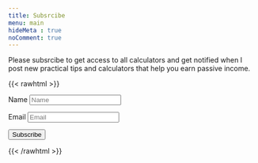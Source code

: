 ```yaml
---
title: Subsrcibe
menu: main
hideMeta : true
noComment: true
---
```

Please subsrcibe to get access to all calculators and get notified when I post new practical tips and calculators that help you earn passive income.

{{< rawhtml  >}}

<!-- https://www.youtube.com/watch?v=vhHGGh0dB9Y -->
<link rel="stylesheet" href="/css/form.css">

<!-- https://docs.google.com/forms/d/e/1FAIpQLScwDNxxaXY5aDtgQkixfDywUMJ0Ulv_7MB64KX5_6uzwlDKmA/viewform?usp=sf_link -->
<script type="text/javascript">var submitted=false;</script>
<iframe name="hidden_iframe" id="hidden_iframe" style="display:none;" 
onload="if(submitted) {window.location='/thankyou';}"></iframe>



<form action="https://docs.google.com/forms/d/e/1FAIpQLScwDNxxaXY5aDtgQkixfDywUMJ0Ulv_7MB64KX5_6uzwlDKmA/formResponse" method="post" target="hidden_iframe" onsubmit="submitted=true">
  <label>Name</label>
        <input type="text" placeholder="Name" class="form-input" name="entry.583092208" required>

  <label>Email</label>
        <input type="email" placeholder="Email" class="form-input" name="entry.1721161526" required>

<input type="hidden" placeholder="Domain" class="form-input" name="entry.864329032" value="TBD" >

   <button type="submit">Subscribe</button>
</form>


{{< /rawhtml  >}}